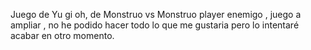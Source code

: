 Juego de Yu gi oh, de Monstruo vs Monstruo player enemigo , juego a ampliar , no he podido hacer todo lo que me gustaria pero lo intentaré acabar en otro momento.
